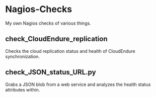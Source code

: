 Nagios-Checks
====================
My own Nagios checks of various things.


check_CloudEndure_replication
----------------
Checks the cloud replication status and health of CloudEndure synchronization.


check_JSON_status_URL.py
-----------------------------
Grabs a JSON blob from a web service and analyzes the health status attributes within.
